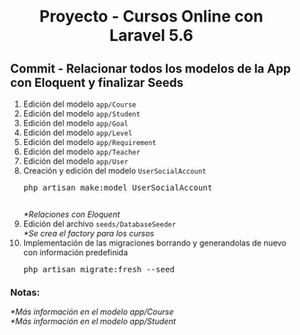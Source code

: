
<!-- Title -->
<h1 align="center">Proyecto - Cursos Online con Laravel 5.6</h1>
<!-- End Title -->

<!-- Commit name -->
<h2>Commit - <strong>Relacionar todos los modelos de la App con Eloquent y finalizar Seeds</strong></h2>
<!-- End Commit name -->

<!-- Commit instructions -->
  <ol>
    <li>Edición del modelo <code>app/Course</code></li>
    <li>Edición del modelo <code>app/Student</code></li>
    <li>Edición del modelo <code>app/Goal</code></li>
    <li>Edición del modelo <code>app/Level</code></li>
    <li>Edición del modelo <code>app/Requirement</code></li>
    <li>Edición del modelo <code>app/Teacher</code></li>
    <li>Edición del modelo <code>app/User</code></li>
    <li>
      Creación y edición del modelo <code>UserSocialAccount</code>
      <pre>php artisan make:model UserSocialAccount</pre>
    </li>
    <br>
    <em>*Relaciones con Eloquent</em>
    <li>
      Edición del archivo <code>seeds/DatabaseSeeder</code>
      <br>
      <em>*Se crea el factory para los cursos</em>
    </li>
    <li>
      Implementación de las migraciones borrando y generandolas de nuevo con información predefinida
      <pre>php artisan migrate:fresh --seed</pre>
    </li>
  </ol>
<!-- End Commit instructions -->
  <!-- Notes -->
  <h3>Notas:</h3>
  <ul>
  
  </ul>

  <em>*Más información en el modelo app/Course</em>
  <br>
  <em>*Más información en el modelo app/Student</em>
  <!-- End notes -->